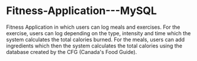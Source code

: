 # Fitness-Application---MySQL
Fitness Application in which users can log meals and exercises. For the exercise, users can log depending on the type, intensity and time which the system calculates the total calories burned. For the meals, users can add ingredients which then the system calculates the total calories using the database created by the CFG (Canada's Food Guide).
